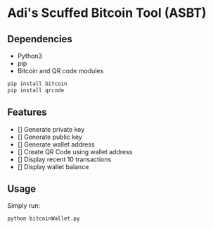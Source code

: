 # Adi's Scuffed Bitcoin Tool (ASBT)
## Dependencies
- Python3
- pip
- Bitcoin and QR code modules

```python
pip install bitcoin
pip install qrcode
```

## Features
- [] Generate private key
- [] Generate public key
- [] Generate wallet address
- [] Create QR Code using wallet address
- [] Display recent 10 transactions
- [] Display wallet balance


## Usage
Simply run:
```
python bitcoinWallet.py
```